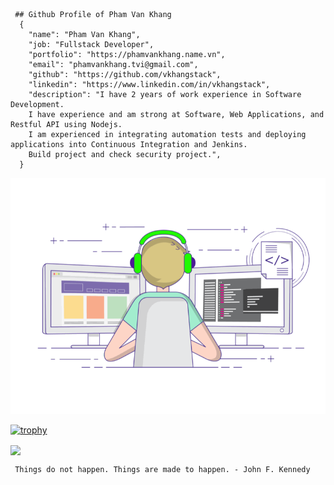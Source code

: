 
     ## Github Profile of Pham Van Khang
      {
        "name": "Pham Van Khang",
        "job: "Fullstack Developer",
        "portfolio": "https://phamvankhang.name.vn",
        "email": "phamvankhang.tvi@gmail.com",
        "github": "https://github.com/vkhangstack",
        "linkedin": "https://www.linkedin.com/in/vkhangstack",
        "description": "I have 2 years of work experience in Software Development. 
        I have experience and am strong at Software, Web Applications, and Restful API using Nodejs. 
        I am experienced in integrating automation tests and deploying applications into Continuous Integration and Jenkins.
        Build project and check security project.",
      }
  
  <img src="https://raw.githubusercontent.com/devSouvik/devSouvik/master/gif3.gif" with="400px" />

  [![trophy](https://github-profile-trophy.vercel.app/?username=vkhangstack)](https://github.com/vkhangstack/vkhangstack)
  
  <img align="center" src="https://github-readme-stats.vercel.app/api/?username=vkhangstack&theme=dracula" />

     Things do not happen. Things are made to happen. - John F. Kennedy